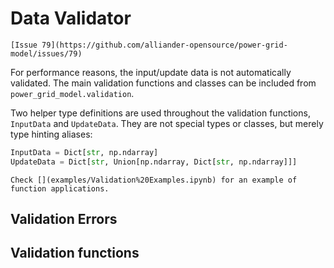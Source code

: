 <!--
SPDX-FileCopyrightText: 2022 Contributors to the Power Grid Model project <dynamic.grid.calculation@alliander.com>

SPDX-License-Identifier: MPL-2.0
-->

# Data Validator

```{warning}
[Issue 79](https://github.com/alliander-opensource/power-grid-model/issues/79)
```

For performance reasons, the input/update data is not automatically validated. The main validation functions and classes can be included from `power_grid_model.validation`.

Two helper type definitions are used throughout the validation functions, `InputData` and `UpdateData`. They are not 
special types or classes, but merely type hinting aliases:

```python
InputData = Dict[str, np.ndarray]
UpdateData = Dict[str, Union[np.ndarray, Dict[str, np.ndarray]]]
```

```{seealso}
Check [](examples/Validation%20Examples.ipynb) for an example of function applications.
```


## Validation Errors

## Validation functions